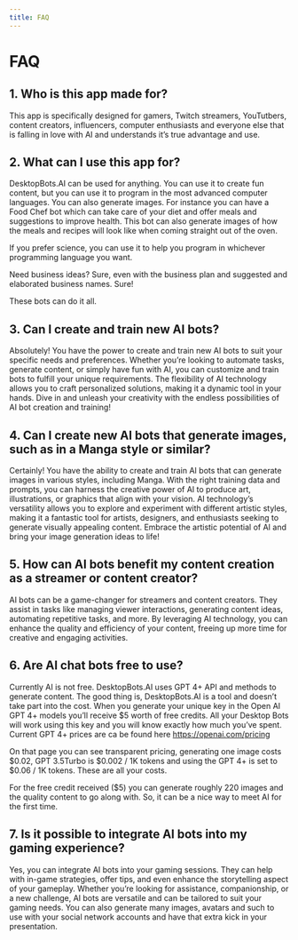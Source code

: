 ```yaml
---
title: FAQ
---
```


# FAQ

## 1. Who is this app made for?

This app is specifically designed for gamers, Twitch streamers, YouTutbers, content creators, influencers, computer enthusiasts and everyone else that is falling in love with AI and understands it’s true advantage and use.

## 2. What can I use this app for?

DesktopBots.AI can be used for anything. You can use it to create fun content, but you can use it to program in the most advanced computer languages. You can also generate images. For instance you can have a Food Chef bot which can take care of your diet and offer meals and suggestions to improve health. This bot can also generate images of how the meals and recipes will look like when coming straight out of the oven.

If you prefer science, you can use it to help you program in whichever programming language you want.

Need business ideas? Sure, even with the business plan and suggested and elaborated business names. Sure!

These bots can do it all.

## 3. Can I create and train new AI bots?

Absolutely! You have the power to create and train new AI bots to suit your specific needs and preferences. Whether you’re looking to automate tasks, generate content, or simply have fun with AI, you can customize and train bots to fulfill your unique requirements. The flexibility of AI technology allows you to craft personalized solutions, making it a dynamic tool in your hands. Dive in and unleash your creativity with the endless possibilities of AI bot creation and training!

## 4. Can I create new AI bots that generate images, such as in a Manga style or similar?

Certainly! You have the ability to create and train AI bots that can generate images in various styles, including Manga. With the right training data and prompts, you can harness the creative power of AI to produce art, illustrations, or graphics that align with your vision. AI technology’s versatility allows you to explore and experiment with different artistic styles, making it a fantastic tool for artists, designers, and enthusiasts seeking to generate visually appealing content. Embrace the artistic potential of AI and bring your image generation ideas to life!

## 5. How can AI bots benefit my content creation as a streamer or content creator?

AI bots can be a game-changer for streamers and content creators. They assist in tasks like managing viewer interactions, generating content ideas, automating repetitive tasks, and more. By leveraging AI technology, you can enhance the quality and efficiency of your content, freeing up more time for creative and engaging activities.

## 6. Are AI chat bots free to use?

Currently AI is not free. DesktopBots.AI uses GPT 4+ API and methods to generate content. The good thing is, DesktopBots.AI is a tool and doesn’t take part into the cost. When you generate your unique key in the Open AI GPT 4+ models you’ll receive $5 worth of free credits. All your Desktop Bots will work using this key and you will know exactly how much you’ve spent. Current GPT 4+ prices are ca be found here https://openai.com/pricing

On that page you can see transparent pricing, generating one image costs $0.02, GPT 3.5Turbo is $0.002 / 1K tokens and using the GPT 4+ is set to $0.06 / 1K tokens. These are all your costs.

For the free credit received ($5) you can generate roughly 220 images and the quality content to go along with. So, it can be a nice way to meet AI for the first time.

## 7. Is it possible to integrate AI bots into my gaming experience?

Yes, you can integrate AI bots into your gaming sessions. They can help with in-game strategies, offer tips, and even enhance the storytelling aspect of your gameplay. Whether you’re looking for assistance, companionship, or a new challenge, AI bots are versatile and can be tailored to suit your gaming needs. You can also generate many images, avatars and such to use with your social network accounts and have that extra kick in your presentation.
